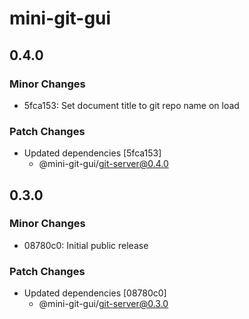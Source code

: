# mini-git-gui

## 0.4.0

### Minor Changes

- 5fca153: Set document title to git repo name on load

### Patch Changes

- Updated dependencies [5fca153]
  - @mini-git-gui/git-server@0.4.0

## 0.3.0

### Minor Changes

- 08780c0: Initial public release

### Patch Changes

- Updated dependencies [08780c0]
  - @mini-git-gui/git-server@0.3.0
